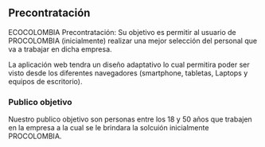 ## Precontratación

ECOCOLOMBIA Precontratación: Su objetivo es permitir al usuario de PROCOLOMBIA (inicialmente) realizar una mejor selección del personal que va a trabajar en dicha empresa.

La aplicación web tendra un diseño adaptativo lo cual permitira poder ser visto desde los diferentes navegadores (smartphone, tabletas, Laptops y equipos de escritorio).

### Publico objetivo

Nuestro publico objetivo son personas entre los 18 y 50 años que trabajen en la empresa a la cual se le brindara la solcuión inicialmente PROCOLOMBIA.
